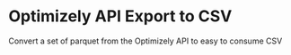 # Optimizely API Export to CSV
 Convert a set of parquet from the Optimizely API to easy to consume CSV

